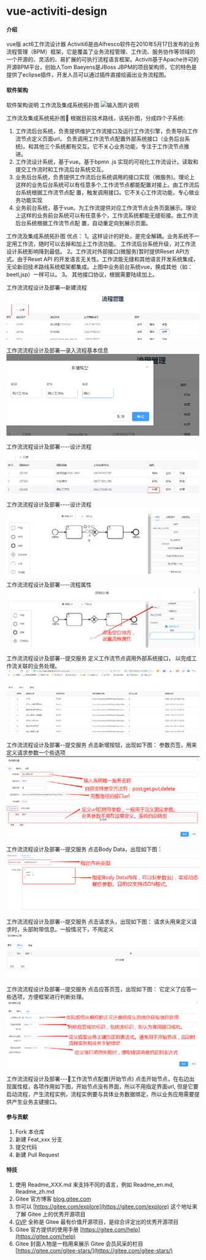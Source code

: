 # vue-activiti-design

#### 介绍
vue版 act6工作流设计器
Activiti6是由Alfresco软件在2010年5月17日发布的业务流程管理（BPM）框架，它是覆盖了业务流程管理、工作流、服务协作等领域的一个开源的、灵活的、易扩展的可执行流程语言框架。Activiti基于Apache许可的开源BPM平台，创始人Tom Baeyens是JBoss JBPM的项目架构师，它的特色是提供了eclipse插件，开发人员可以通过插件直接绘画出业务流程图。

#### 软件架构
软件架构说明
工作流及集成系统拓扑图
![输入图片说明](https://foruda.gitee.com/images/1668574544651317945/59d4a911_56927.png "屏幕截图")

工作流及集成系统拓扑图
根据目前技术路线，该拓扑图，分成四个子系统:
  
1.  工作流后台系统，负责提供维护工作流接口及运行工作流引擎，负责导向工作流节点定义页面url，
     负责调用工作流节点配置外部系统接口（业务后台系统)。和其他三个系统都有交互。它不关心业务功能，专注于工作流节点推进。
2.  工作流设计系统，基于vue。基于bpmn .js 实现的可视化工作流设计。读取和提交工作流时和工作流后台系统交互。
3.  业务后台系统，负责提供工作流后台系统调用的接口实现（微服务)。理论上这样的业务后台系统可以有任意多个,工作流节点都能配置对接上。由工作流后台系统根据工作流节点配
    置，触发调用接口。它不关心工作流功能，专心做业务功能实现
4.  业务前台系统，基于vue。为工作流提供对应工作流节点业务页面展示。理论上这样的业务前台系统可以有任意多个，工作流系统都能无缝衔接。由工作流后台系统根据工作流节点配
    置，自动重定向到展示页面。

工作流及集成系统拓扑图
优点：
   1。这样设计的好处，是完全解耦。业务系统不一定用工作流，随时可以去掉和加上工作流功能。
         工作流后台系统升级，对工作流设计系统影响降到最低。
   2。工作流对外部接口(微服务)暂时提供Reset API方式。由于Reset API  的开发语言无关性。工作流能无缝和其他语言开发系统集成，无论新旧技术路线系统框架都集成。上图中业务前台系统vue，换成其他（如：beetl,jsp）一样可以。
  3。 其他接口协议，根据需要陆续加上。

工作流流程设计及部署—新建流程
![输入图片说明](static/image.png)

工作流流程设计及部署—录入流程基本信息
![输入图片说明](static/baseinfoimage.png)

工作流流程设计及部署----设计流程
![输入图片说明](static/designimage.png)

工作流流程设计及部署----设计流程
![输入图片说明](static/design2image.png)

工作流流程设计及部署----流程属性
![输入图片说明](static/processpropimage.png)

工作流流程设计及部署--提交服务
定义工作流节点调用外部系统接口， 以完成工作流关联的业务处理。
![输入图片说明](static/commitserviceimage.png)

工作流流程设计及部署--提交服务
点击新增按钮，出现如下图：
参数页签，用来定义请求参数一个些选项
![输入图片说明](static/commitserviceconfimage.png)

工作流流程设计及部署--提交服务
点击Body Data，出现如下图：
![输入图片说明](static/git/commitservice3image.png)

工作流流程设计及部署--提交服务
点击请求头，出现如下图：
请求头用来定义请求时，头部附带信息。一般情况下，不用定义
![输入图片说明](static/git/commitservice4image.png)

工作流流程设计及部署--提交服务
点击应答页签，出现如下图：
它定义了应答一些选项，方便框架进行判断处理。
![输入图片说明](static/git/commitservice5image.png)

工作流流程设计及部署---工作流节点配置(开始节点)
点击开始节点，在右边出现属性框，各项作用如下图，开始节点没有界面，所以不用指定界面url,
但是它要启动流程，产生流程实例，流程实例要与具体业务数据绑定，所以业务应用需要提供产生业务主键接口。


#### 参与贡献

1.  Fork 本仓库
2.  新建 Feat_xxx 分支
3.  提交代码
4.  新建 Pull Request


#### 特技

1.  使用 Readme\_XXX.md 来支持不同的语言，例如 Readme\_en.md, Readme\_zh.md
2.  Gitee 官方博客 [blog.gitee.com](https://blog.gitee.com)
3.  你可以 [https://gitee.com/explore](https://gitee.com/explore) 这个地址来了解 Gitee 上的优秀开源项目
4.  [GVP](https://gitee.com/gvp) 全称是 Gitee 最有价值开源项目，是综合评定出的优秀开源项目
5.  Gitee 官方提供的使用手册 [https://gitee.com/help](https://gitee.com/help)
6.  Gitee 封面人物是一档用来展示 Gitee 会员风采的栏目 [https://gitee.com/gitee-stars/](https://gitee.com/gitee-stars/)
